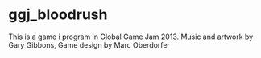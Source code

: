 ggj_bloodrush
=============

This is a game i program in Global Game Jam 2013.  Music and artwork by Gary Gibbons, Game design by Marc Oberdorfer	